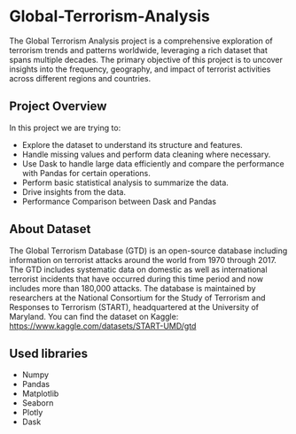 # Global-Terrorism-Analysis
The Global Terrorism Analysis project is a comprehensive exploration of terrorism trends and patterns worldwide, leveraging a rich dataset that spans multiple decades. The primary objective of this project is to uncover insights into the frequency, geography, and impact of terrorist activities across different regions and countries.
## Project Overview
In this project we are trying to:
* Explore the dataset to understand its structure and features.
* Handle missing values and perform data cleaning where necessary.
* Use Dask to handle large data efficiently and compare the performance with Pandas for certain operations.
* Perform basic statistical analysis to summarize the data.
* Drive insights from the data.
* Performance Comparison between Dask and Pandas
## About Dataset
The Global Terrorism Database (GTD) is an open-source database including information on terrorist attacks around the world from 1970 through 2017. The GTD includes systematic data on domestic as well as international terrorist incidents that have occurred during this time period and now includes more than 180,000 attacks. The database is maintained by researchers at the National Consortium for the Study of Terrorism and Responses to Terrorism (START), headquartered at the University of Maryland.
You can find the dataset on Kaggle: https://www.kaggle.com/datasets/START-UMD/gtd
## Used libraries
* Numpy
* Pandas
* Matplotlib
* Seaborn
* Plotly
* Dask

